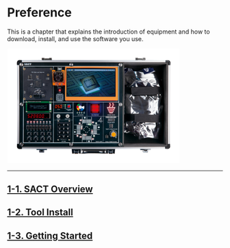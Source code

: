 
# Preference 

This is a chapter that explains the introduction of equipment and how to download, install, and use the software you use.

<img src="./pds/SACT01.png" alt="sact01" style="width: 80%;">

---

## [1-1. SACT Overview](./1-1.SACT%20Overview.md)

## [1-2. Tool Install](./1-2.Tool%20Install.md)

## [1-3. Getting Started](./1-3.Getting%20Started.md)

